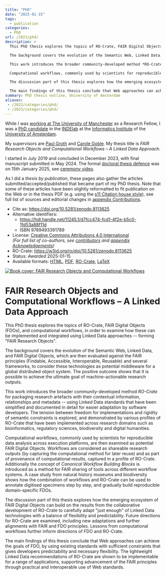 ```yaml
---
title: "PhD"
date: "2025-01-15"
tags:
  - publication
categories:
  - PhD
url: /2023/phd/
description: >
  This PhD thesis explores the topics of RO-Crate, FAIR Digital Objects (FDOs), and computational workflows, in order to examine how these can be implemented and integrated using Linked Data approaches -- forming "FAIR Research Objects".

  The background covers the evolution of the Semantic Web, Linked Data, and FAIR Digital Objects, which are then evaluated against the FAIR principles (Findable, Accessible, Interoperable, Reusable) and several frameworks, to consider these technologies as potential middleware for a global distributed object system. The positive outcome shows that it is possible to achieve the ultimate goal of machine-actionable research outputs.

  This work introduces the broader community-developed method *RO-Crate* for packaging research artefacts with their contextual information, relationships and metadata -- using Linked Data standards that have been simplified and documented in detail for easier adaptation by software developers. The tension between freedom for implementations and rigidity of semantic constraints is explored, and demonstrated by various profiles of RO-Crate that have been implemented across research domains such as bioinformatics, regulatory sciences, biodiversity and digital humanities.

  Computational workflows, commonly used by scientists for reproducible data analysis across execution platforms, are then examined as potential FAIR Digital Objects. Workflows are considered as shareable research outputs (by capturing the computational method for later reuse) and as part of provenance of computational results, captured in a profile of RO-Crate. Additionally the concept of *Canonical Workflow Building Blocks* is introduced as a method for FAIR sharing of tools across different workflow systems. A case study from natural history museums and biodiversity shows how the combination of workflows and RO-Crate can be used to annotate digitised specimens step by step, and gradually build reproducible domain-specific FDOs.

  The discussion part of this thesis explores how the emerging ecosystem of FAIR Digital Objects can build on the results from the collaborative development of RO-Crate to carefully adapt "just enough" of Linked Data technologies with a balance of flexibility and predictability. Future directions for RO-Crate are examined, including new adaptations and further alignments with FAIR and FDO principles. Lessons from computational workflows further inform directions of FDO and RO-Crate.

  The main findings of this thesis conclude that Web approaches can achieve the goals of FDO, by using existing standards with sufficient constraints that gives developers predictability and necessary flexibility. The lightweight Linked Data recommendations of RO-Crate are shown to be implementable for a range of applications, supporting advancement of the FAIR principles through practical and interoperable use of Web standards.
summary: PhD thesis outline, University of Amsterdam
aliases:
 - /2022/categories/phd/
 - /2023/categories/phd/
---
```


While I was [working at The University of Manchester](/2023/about/) as a Research Fellow, I was a [PhD candidate](https://www.uva.nl/en/profile/s/o/s.soilandreyes/s.soiland-reyes.html) in the [INDElab](https://indelab.org/) at the [Informatics Institute](http://ivi.uva.nl/) of the [University of Amsterdam](http://uva.nl/).

My supervisors are [Paul Groth](http://pgroth.com/) and [Carole Goble](https://research.manchester.ac.uk/en/persons/carole.goble). My thesis title is _FAIR Research Objects and Computational Workflows – A Linked Data Approach_.

I started in July 2019 and concluded in December 2023, with final manuscript submitted in May 2024. The formal [doctoral thesis defence](https://www.uva.nl/en/content/events/2025/01/fair-research-objects-and-computational-workflows-a-linked-data-approach.html) was on 15th January 2025, see [ceremony video](https://hva-uva.cloud.panopto.eu/Panopto/Pages/Viewer.aspx?id=32a16d66-8b01-437b-9e99-b24200b189c6).

As I did a _thesis by publication_, these pages also gather the articles submitted/accepted/published that became part of my PhD thesis. Note that some of these articles have been slightly reformatted to fit publication on the Web or in the thesis PDF (e.g. using the [s11 Citation house style](/2021/house-rules/citation-style/)), see full list of sources and editorial changes in [appendix Contributions](../../2022/phd/contributions/).

* Cite as: <https://doi.org/10.5281/zenodo.8113625> 
* Alternative identifiers: 
  - <https://hdl.handle.net/11245.1/d7fcc474-fcd1-4f2e-b5c0-1fd53a88f11d>
  - ISBN 9789493391789
* License: [Creative Commons Attributions 4.0 International](https://spdx.org/licenses/CC-BY-4.0/)  
  _(For full list of co-authors, see [contributors](/2022/phd/contributions/#contributor-affiliations) and [appendix Acknowledgements](../../2022/phd/acknowledgements/))_
* RO-Crate: <https://w3id.org/ro/doi/10.5281/zenodo.8113625>
* Status: _Awarded_ 2025-01-15
* Available formats: [HTML](https://s11.no/2023/phd/#fair-research-objects-and-computational-workflows--a-linked-data-approach), [PDF](https://s11.no/2023/phd/thesis.pdf), [RO-Crate](https://w3id.org/ro/doi/10.5281/zenodo.8113625), [LaTeX](https://github.com/stain/phd)

<a href="thesis.pdf">
<picture>
  <source type="image/svg+xml" srcset="cover.svg" media="(min-width: 800px)" />
  <source type="image/webp" srcset="cover.webp" media="(max-width: 800px)" />
  <source type="image/png" srcset="cover.png" media="(max-width: 800px)" />
  <img src="cover.jpeg"
    title="FAIR Research Objects and Computational Workflows (PDF)"
    alt="Book cover: FAIR Research Objects and Computational Workflows" />
</picture>
</a>



# FAIR Research Objects and Computational Workflows – A Linked Data Approach

This PhD thesis explores the topics of RO-Crate, FAIR Digital Objects (FDOs), and computational workflows, in order to examine how these can be implemented and integrated using Linked Data approaches -- forming "FAIR Research Objects".

The background covers the evolution of the Semantic Web, Linked Data, and FAIR Digital Objects, which are then evaluated against the FAIR principles (Findable, Accessible, Interoperable, Reusable) and several frameworks, to consider these technologies as potential middleware for a global distributed object system. The positive outcome shows that it is possible to achieve the ultimate goal of machine-actionable research outputs.

This work introduces the broader community-developed method *RO-Crate* for packaging research artefacts with their contextual information, relationships and metadata -- using Linked Data standards that have been simplified and documented in detail for easier adaptation by software developers. The tension between freedom for implementations and rigidity of semantic constraints is explored, and demonstrated by various profiles of RO-Crate that have been implemented across research domains such as bioinformatics, regulatory sciences, biodiversity and digital humanities.

Computational workflows, commonly used by scientists for reproducible data analysis across execution platforms, are then examined as potential FAIR Digital Objects. Workflows are considered as shareable research outputs (by capturing the computational method for later reuse) and as part of provenance of computational results, captured in a profile of RO-Crate. Additionally the concept of *Canonical Workflow Building Blocks* is introduced as a method for FAIR sharing of tools across different workflow systems. A case study from natural history museums and biodiversity shows how the combination of workflows and RO-Crate can be used to annotate digitised specimens step by step, and gradually build reproducible domain-specific FDOs.

The discussion part of this thesis explores how the emerging ecosystem of FAIR Digital Objects can build on the results from the collaborative development of RO-Crate to carefully adapt "just enough" of Linked Data technologies with a balance of flexibility and predictability. Future directions for RO-Crate are examined, including new adaptations and further alignments with FAIR and FDO principles. Lessons from computational workflows further inform directions of FDO and RO-Crate.

The main findings of this thesis conclude that Web approaches can achieve the goals of FDO, by using existing standards with sufficient constraints that gives developers predictability and necessary flexibility. The lightweight Linked Data recommendations of RO-Crate are shown to be implementable for a range of applications, supporting advancement of the FAIR principles through practical and interoperable use of Web standards.
